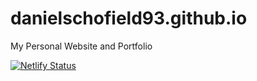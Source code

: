 # danielschofield93.github.io
My Personal Website and Portfolio

[![Netlify Status](https://api.netlify.com/api/v1/badges/5b0b41b0-9a3c-4c81-b357-2fd7cf2bb4ec/deploy-status)](https://app.netlify.com/sites/danielschofield/deploys)